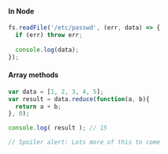 #### In Node 

```js
fs.readFile('/etc/passwd', (err, data) => {
  if (err) throw err;
  
  console.log(data);
});

```

#### Array methods

```js
var data = [1, 2, 3, 4, 5];
var result = data.reduce(function(a, b){ 
  return a + b;
}, 0);

console.log( result ); // 15

// Spoiler alert: Lots more of this to come
```
